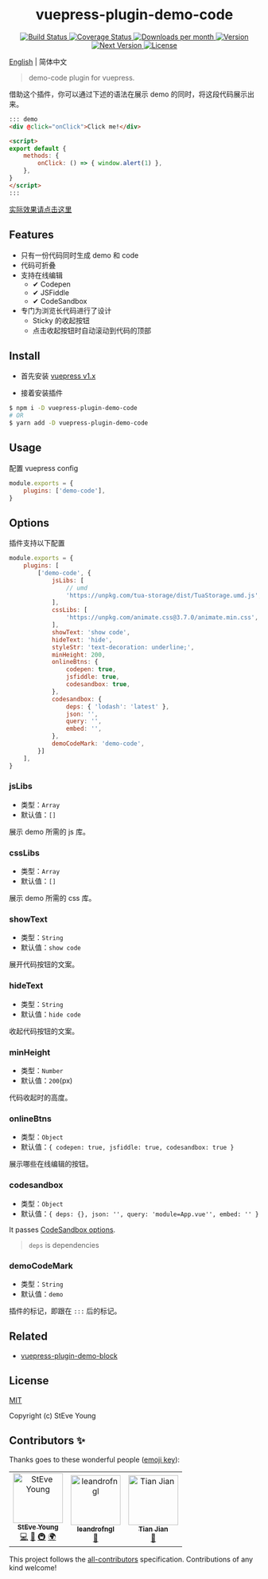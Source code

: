 <h1 align="center">vuepress-plugin-demo-code</h1>

<p align="center">
    <a href="https://circleci.com/gh/BuptStEve/vuepress-plugin-demo-code/tree/master" target="_blank">
        <img src="https://img.shields.io/circleci/project/github/BuptStEve/vuepress-plugin-demo-code/master.svg" alt="Build Status">
    </a>
    <a href="https://codecov.io/github/BuptStEve/vuepress-plugin-demo-code?branch=master" target="_blank">
        <img src="https://img.shields.io/codecov/c/github/BuptStEve/vuepress-plugin-demo-code/master.svg" alt="Coverage Status">
    </a>
    <a href="https://www.npmjs.com/package/vuepress-plugin-demo-code" target="_blank">
        <img src="https://badgen.net/npm/dm/vuepress-plugin-demo-code" alt="Downloads per month">
        <img src="https://img.shields.io/npm/v/vuepress-plugin-demo-code.svg" alt="Version">
        <img src="https://img.shields.io/npm/v/vuepress-plugin-demo-code/next.svg" alt="Next Version">
        <img src="https://img.shields.io/npm/l/vuepress-plugin-demo-code.svg" alt="License">
    </a>
</p>

[English](../) | 简体中文

> demo-code plugin for vuepress.

借助这个插件，你可以通过下述的语法在展示 demo 的同时，将这段代码展示出来。

```md
::: demo
<div @click="onClick">Click me!</div>

<script>
export default {
    methods: {
        onClick: () => { window.alert(1) },
    },
}
</script>
:::
```

[实际效果请点击这里](./example/#实现效果)

## Features
* 只有一份代码同时生成 demo 和 code
* 代码可折叠
* 支持在线编辑
  * ✔ Codepen
  * ✔ JSFiddle
  * ✔ CodeSandbox
* 专门为浏览长代码进行了设计
  * Sticky 的收起按钮
  * 点击收起按钮时自动滚动到代码的顶部

## Install

* 首先安装 [vuepress v1.x](https://github.com/vuejs/vuepress)

* 接着安装插件

```bash
$ npm i -D vuepress-plugin-demo-code
# OR
$ yarn add -D vuepress-plugin-demo-code
```

## Usage
配置 vuepress config

```js
module.exports = {
    plugins: ['demo-code'],
}
```

## Options
插件支持以下配置

```js
module.exports = {
    plugins: [
        ['demo-code', {
            jsLibs: [
                // umd
                'https://unpkg.com/tua-storage/dist/TuaStorage.umd.js',
            ],
            cssLibs: [
                'https://unpkg.com/animate.css@3.7.0/animate.min.css',
            ],
            showText: 'show code',
            hideText: 'hide',
            styleStr: 'text-decoration: underline;',
            minHeight: 200,
            onlineBtns: {
                codepen: true,
                jsfiddle: true,
                codesandbox: true,
            },
            codesandbox: {
                deps: { 'lodash': 'latest' },
                json: '',
                query: '',
                embed: '',
            },
            demoCodeMark: 'demo-code',
        }]
    ],
}
```

### jsLibs
* 类型：`Array`
* 默认值：`[]`

展示 demo 所需的 js 库。

### cssLibs
* 类型：`Array`
* 默认值：`[]`

展示 demo 所需的 css 库。

### showText
* 类型：`String`
* 默认值：`show code`

展开代码按钮的文案。

### hideText
* 类型：`String`
* 默认值：`hide code`

收起代码按钮的文案。

### minHeight
* 类型：`Number`
* 默认值：`200`(px)

代码收起时的高度。

### onlineBtns
* 类型：`Object`
* 默认值：`{ codepen: true, jsfiddle: true, codesandbox: true }`

展示哪些在线编辑的按钮。

### codesandbox
* 类型：`Object`
* 默认值：`{ deps: {}, json: '', query: 'module=App.vue'', embed: '' }`

It passes [CodeSandbox options](https://codesandbox.io/docs/importing#define-api).

> `deps` is dependencies

### demoCodeMark
* 类型：`String`
* 默认值：`demo`

插件的标记，即跟在 `:::` 后的标记。

## Related
* [vuepress-plugin-demo-block](https://github.com/xiguaxigua/vuepress-plugin-demo-block)

## License

[MIT](http://opensource.org/licenses/MIT)

Copyright (c) StEve Young

## Contributors ✨

Thanks goes to these wonderful people ([emoji key](https://allcontributors.org/docs/en/emoji-key)):

<!-- ALL-CONTRIBUTORS-LIST:START - Do not remove or modify this section -->
<!-- prettier-ignore -->
<table>
  <tr>
    <td align="center"><a href="https://buptsteve.github.io"><img src="https://avatars2.githubusercontent.com/u/11501493?v=4" width="100px;" alt="StEve Young"/><br /><sub><b>StEve Young</b></sub></a><br /><a href="https://github.com/BuptStEve/vuepress-plugin-demo-code/commits?author=BuptStEve" title="Code">💻</a> <a href="https://github.com/BuptStEve/vuepress-plugin-demo-code/commits?author=BuptStEve" title="Documentation">📖</a> <a href="#infra-BuptStEve" title="Infrastructure (Hosting, Build-Tools, etc)">🚇</a> <a href="#translation-BuptStEve" title="Translation">🌍</a></td>
    <td align="center"><a href="https://github.com/leandrofngl"><img src="https://avatars1.githubusercontent.com/u/11283636?v=4" width="100px;" alt="leandrofngl"/><br /><sub><b>leandrofngl</b></sub></a><br /><a href="https://github.com/BuptStEve/vuepress-plugin-demo-code/issues?q=author%3Aleandrofngl" title="Bug reports">🐛</a></td>
    <td align="center"><a href="https://github.com/tianjianchn"><img src="https://avatars0.githubusercontent.com/u/7612199?v=4" width="100px;" alt="Tian Jian"/><br /><sub><b>Tian Jian</b></sub></a><br /><a href="https://github.com/BuptStEve/vuepress-plugin-demo-code/issues?q=author%3Atianjianchn" title="Bug reports">🐛</a></td>
  </tr>
</table>

<!-- ALL-CONTRIBUTORS-LIST:END -->

This project follows the [all-contributors](https://github.com/all-contributors/all-contributors) specification. Contributions of any kind welcome!
